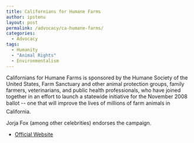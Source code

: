 ```yaml
---
title: Californians for Humane Farms
author: ipstenu
layout: post
permalink: /advocacy/ca-humane-farms/
categories:
  - Advocacy
tags: 
  - Humanity
  - "Animal Rights"
  - Environmentalism
---
```


Californians for Humane Farms is sponsored by the Humane Society of the United States, Farm Sanctuary and other animal protection groups, family farmers, veterinarians, and public health professionals, who have joined together in an effort to launch a statewide initiative for the November 2008 ballot -- one that will improve the lives of millions of farm animals in California. 

Jorja Fox (among other celebrities) endorses the campaign.

* [Official Website](http://humanecalifornia.org)